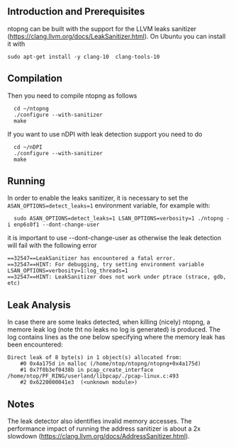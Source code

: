 ## Introduction and Prerequisites

ntopng can be built with the support for the LLVM leaks sanitizer (https://clang.llvm.org/docs/LeakSanitizer.html).
On Ubuntu you can install it with 

```
sudo apt-get install -y clang-10  clang-tools-10
```

## Compilation

Then you need to compile ntopng as follows

```
  cd ~/ntopng
  ./configure --with-sanitizer
  make
```

If you want to use nDPI with leak detection support you need to do

```
  cd ~/nDPI
  ./configure --with-sanitizer
  make
```

## Running

In order to enable the leaks sanitizer, it is necessary to set the `ASAN_OPTIONS=detect_leaks=1`
environment variable, for example with:

```
  sudo ASAN_OPTIONS=detect_leaks=1 LSAN_OPTIONS=verbosity=1 ./ntopng -i enp6s0f1 --dont-change-user
```

it is important to use --dont-change-user as otherwise the leak detection will fail with the following error

```
==32547==LeakSanitizer has encountered a fatal error.
==32547==HINT: For debugging, try setting environment variable LSAN_OPTIONS=verbosity=1:log_threads=1
==32547==HINT: LeakSanitizer does not work under ptrace (strace, gdb, etc)
```

## Leak Analysis

In case there are some leaks detected, when killing (nicely) ntopng, a memore leak log (note tht no leaks no log is generated) is produced. The log contains lines as the one below specifying where the memory leak has been encountered:

```
Direct leak of 8 byte(s) in 1 object(s) allocated from:
    #0 0x4a175d in malloc (/home/ntop/ntopng/ntopng+0x4a175d)
    #1 0x7f0b3ef0438b in pcap_create_interface /home/ntop/PF_RING/userland/libpcap/./pcap-linux.c:493
    #2 0x6220000041e3  (<unknown module>)
```


## Notes

The leak detector also identifies invalid memory accesses. The performance impact of running the address sanitizer is about
a 2x slowdown (https://clang.llvm.org/docs/AddressSanitizer.html).

